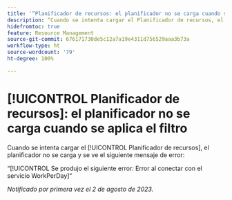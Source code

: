 ```yaml
---
title: '“Planificador de recursos: el planificador no se carga cuando se aplica el filtro”'
description: “Cuando se intenta cargar el Planificador de recursos, el planificador no se carga y se ve un mensaje de error”.
hidefromtoc: true
feature: Resource Management
source-git-commit: 676171730de5c12a7a19e4311d756529aaa3b73a
workflow-type: ht
source-wordcount: '79'
ht-degree: 100%

---
```



# [!UICONTROL Planificador de recursos]: el planificador no se carga cuando se aplica el filtro

<!--
>[!NOTE]
>
>This issue was fixed on August 31, 2023.
-->

Cuando se intenta cargar el [!UICONTROL Planificador de recursos], el planificador no se carga y se ve el siguiente mensaje de error:

“[!UICONTROL Se produjo el siguiente error: Error al conectar con el servicio WorkPerDay]“

_Notificado por primera vez el 2 de agosto de 2023._

